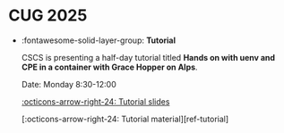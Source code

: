 # CUG 2025

<div class="grid cards" markdown>

-   :fontawesome-solid-layer-group: __Tutorial__

    CSCS is presenting a half-day tutorial titled **Hands on with uenv and CPE in a container with Grace Hopper on Alps**.

    Date: Monday 8:30-12:00

    [:octicons-arrow-right-24: Tutorial slides](https://eth-cscs.github.io/cug25-uenv/slides/tutorial)

    [:octicons-arrow-right-24: Tutorial material][ref-tutorial]

</div>

